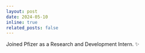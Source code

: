```yaml
---
layout: post
date: 2024-05-10
inline: true
related_posts: false
---
```


Joined Pfizer as a Research and Development Intern. :sparkles:
